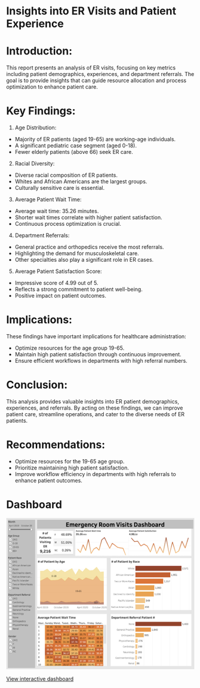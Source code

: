 # Insights into ER Visits and Patient Experience

# Introduction:
This report presents an analysis of ER visits, focusing on key metrics including patient demographics, experiences, and department referrals. The goal is to provide insights that can guide resource allocation and process optimization to enhance patient care.

# Key Findings:

1. Age Distribution:
- Majority of ER patients (aged 19-65) are working-age individuals.
- A significant pediatric case segment (aged 0-18).
- Fewer elderly patients (above 66) seek ER care.
2. Racial Diversity:
- Diverse racial composition of ER patients.
- Whites and African Americans are the largest groups.
- Culturally sensitive care is essential.
3. Average Patient Wait Time:
- Average wait time: 35.26 minutes.
- Shorter wait times correlate with higher patient satisfaction.
- Continuous process optimization is crucial.
4. Department Referrals:
- General practice and orthopedics receive the most referrals.
- Highlighting the demand for musculoskeletal care.
- Other specialties also play a significant role in ER cases.
5. Average Patient Satisfaction Score:
- Impressive score of 4.99 out of 5.
- Reflects a strong commitment to patient well-being.
- Positive impact on patient outcomes.

# Implications:
These findings have important implications for healthcare administration:

- Optimize resources for the age group 19-65.
- Maintain high patient satisfaction through continuous improvement.
- Ensure efficient workflows in departments with high referral numbers.

# Conclusion:
This analysis provides valuable insights into ER patient demographics, experiences, and referrals. By acting on these findings, we can improve patient care, streamline operations, and cater to the diverse needs of ER patients.

# Recommendations:

- Optimize resources for the 19-65 age group.
- Prioritize maintaining high patient satisfaction.
- Improve workflow efficiency in departments with high referrals to enhance patient outcomes.

# Dashboard
![dashboard](https://github.com/atamgbo/ERPatientVisit/blob/main/Screenshot%202023-09-07%20at%201.14.55%20PM.png)

[View interactive dashboard](https://public.tableau.com/app/profile/atamgbo.ayuwu/viz/EmergencyRoomVisitsDashboard_16860700000520/Dashboard1)
